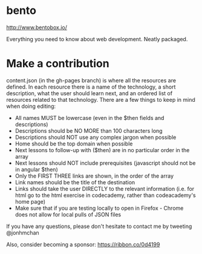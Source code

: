 bento
=====

http://www.bentobox.io/

Everything you need to know about web development. Neatly packaged.

# Make a contribution
content.json (in the gh-pages branch) is where all the resources are defined. In each resource there is a name of the technology, a short description, what the user should learn next, and an ordered list of resources related to that technology. There are a few things to keep in mind when doing editing:

* All names MUST be lowercase (even in the $then fields and descriptions)
* Descriptions should be NO MORE than 100 characters long
* Descriptions should NOT use any complex jargon when possible
* Home should be the top domain when possible
* Next lessons to follow-up with ($then) are in no particular order in the array
* Next lessons should NOT include prerequisites (javascript should not be in angular $then)
* Only the FIRST THREE links are shown, in the order of the array
* Link names should be the title of the destination
* Links should take the user DIRECTLY to the relevant information (i.e. for html go to the html exercise in codecademy, rather than codeacademy's home page)
* Make sure that if you are testing locally to open in Firefox - Chrome does not allow for local pulls of JSON files

If you have any questions, please don't hesitate to contact me by tweeting @jonhmchan

Also, consider becoming a sponsor: https://ribbon.co/0d4199